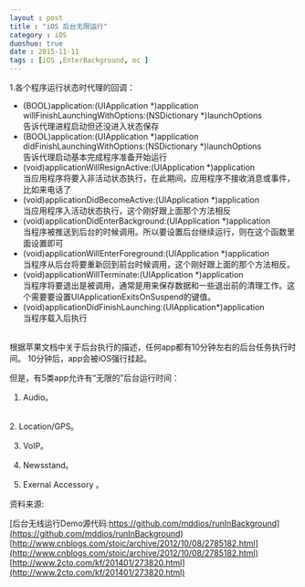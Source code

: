 ```yaml
---
layout : post
title : "iOS 后台无限运行"
category : iOS
duoshuo: true
date : 2015-11-11
tags : [iOS ,EnterBackground, oc ]
---
```



1.各个程序运行状态时代理的回调：

- (BOOL)application:(UIApplication *)application willFinishLaunchingWithOptions:(NSDictionary *)launchOptions<br />
  告诉代理进程启动但还没进入状态保存<br />
- (BOOL)application:(UIApplication *)application didFinishLaunchingWithOptions:(NSDictionary *)launchOptions<br />
  告诉代理启动基本完成程序准备开始运行<br />
- (void)applicationWillResignActive:(UIApplication *)application<br />
  当应用程序将要入非活动状态执行，在此期间，应用程序不接收消息或事件，比如来电话了<br />
- (void)applicationDidBecomeActive:(UIApplication *)application <br />
  当应用程序入活动状态执行，这个刚好跟上面那个方法相反<br />
- (void)applicationDidEnterBackground:(UIApplication *)application<br />
  当程序被推送到后台的时候调用。所以要设置后台继续运行，则在这个函数里面设置即可<br />
- (void)applicationWillEnterForeground:(UIApplication *)application<br />
	当程序从后台将要重新回到前台时候调用，这个刚好跟上面的那个方法相反。<br />
- (void)applicationWillTerminate:(UIApplication *)application<br />
	当程序将要退出是被调用，通常是用来保存数据和一些退出前的清理工作。这个需要要设置UIApplicationExitsOnSuspend的键值。<br />
- (void)applicationDidFinishLaunching:(UIApplication*)application<br />
	当程序载入后执行

<br />
    根据苹果文档中关于后台执行的描述，任何app都有10分钟左右的后台任务执行时间。 10分钟后，app会被iOS强行挂起。

但是，有5类app允许有“无限的”后台运行时间：
<br />
1. Audio。
<br />
2. Location/GPS。

3. VoIP。

4. Newsstand。

5. Exernal Accessory 。

资料来源:

[后台无线运行Demo源代码:https://github.com/mddios/runInBackground](https://github.com/mddios/runInBackground)<br />
[http://www.cnblogs.com/stoic/archive/2012/10/08/2785182.html](http://www.cnblogs.com/stoic/archive/2012/10/08/2785182.html)<br />
[http://www.2cto.com/kf/201401/273820.html](http://www.2cto.com/kf/201401/273820.html)<br />
